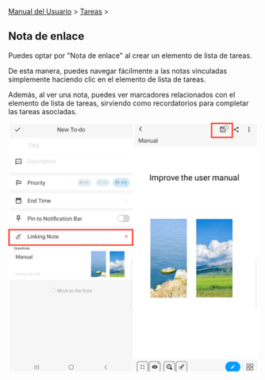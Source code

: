 [Manual del Usuario](/dragonnest/drawnote/manual/es) > [Tareas](/dragonnest/drawnote/manual/es/to_do) >

Nota de enlace
---
Puedes optar por "Nota de enlace" al crear un elemento de lista de tareas.

De esta manera, puedes navegar fácilmente a las notas vinculadas simplemente haciendo clic en el elemento de lista de tareas.

Además, al ver una nota, puedes ver marcadores relacionados con el elemento de lista de tareas, sirviendo como recordatorios para completar las tareas asociadas.

![](imgs/associated_notes1.png)